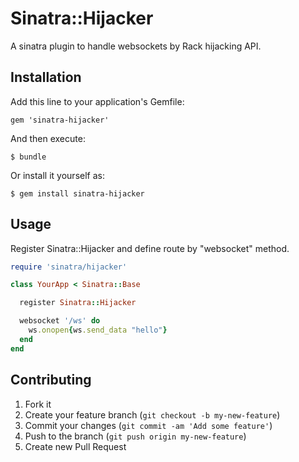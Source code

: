 # Sinatra::Hijacker

A sinatra plugin to handle websockets by Rack hijacking API.

## Installation

Add this line to your application's Gemfile:

    gem 'sinatra-hijacker'

And then execute:

    $ bundle

Or install it yourself as:

    $ gem install sinatra-hijacker

## Usage

Register Sinatra::Hijacker and define route by "websocket" method.

```ruby
require 'sinatra/hijacker'

class YourApp < Sinatra::Base

  register Sinatra::Hijacker

  websocket '/ws' do
    ws.onopen{ws.send_data "hello"}
  end
end
```

## Contributing

1. Fork it
2. Create your feature branch (`git checkout -b my-new-feature`)
3. Commit your changes (`git commit -am 'Add some feature'`)
4. Push to the branch (`git push origin my-new-feature`)
5. Create new Pull Request
